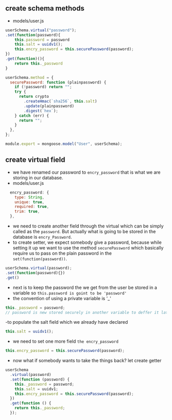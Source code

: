 ## create schema methods

- models/user.js

```js
userSchema.virtual("password");
.set(function(password){
    this.password = password
    this.salt = uuidv1();
    this.encry_password = this.securePassword(password);
})
.get(function)(){
    return this._password
}

userSchema.method = {
  securePassword: function (plainpassword) {
    if (!password) return "";
    try {
      return crypto
        .createHmac(`sha256`, this.salt)
        .update(plainpassword)
        .digest(`hex`);
    } catch (err) {
      return "";
    }
  },
};

module.export = mongoose.model("User", userSchema);
```

## create virtual field

- we have renamed our password to `encry_password` that is what we are storing in our database.
- models/user.js

```js
  encry_password: {
    type: String,
    unique: true,
    required: true,
    trim: true,
  },
```

- we need to create another field through the virtual which can be simply called as the `password`. But actually what is going to be stored in the database is `encry_Password`.
- to create setter, we expect somebody give a password, because while setting it up we want to use the method `securePassword` which basically require us to pass on the plain password in the `set(function(password))`.

```js
userSchema.virtual(password);
.set(function(password){})
.get()
```

- next is to keep the password the we get from the user be stored in a variable so `this.password is goint to be 'password'`
- the convention of using a private variable is '\_'

```js
this._password = password;
// password is new stored securely in another variable to deffer it later on
```

-to populate the salt field which we already have declared

```js
this.salt = uuidv1();
```

- we need to set one more field `the encry_password`

```js
this.encry_password = this.securePassword(password);
```

- now what if somebody wants to take the things back?
  let create getter

```js
userSchema
  .virtual(password)
  .set(function (password) {
    this._password = password;
    this.salt = uuidv1;
    this.encry_password = this.securePassword(password);
  })
  .get(function () {
    return this._password;
  });
```

